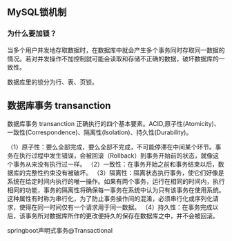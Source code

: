## MySQL锁机制

### 为什么要加锁？
当多个用户并发地存取数据时，在数据库中就会产生多个事务同时存取同一数据的情况。若对并发操作不加控制就可能会读取和存储不正确的数据，破坏数据库的一致性。

数据库里的锁分为行、表、页锁。

## 数据库事务 transanction 
数据库事务 transanction 正确执行的四个基本要素。ACID,原子性(Atomicity)、一致性(Correspondence)、隔离性(Isolation)、持久性(Durability)。

（1）原子性：要么全部完成，要么全部不完成，不可能停滞在中间某个环节。事务在执行过程中发生错误，会被回滚（Rollback）到事务开始前的状态，就像这个事务从来没有执行过一样。
（2）一致性：在事务开始之前和事务结束以后，数据库的完整性约束没有被破坏。
（3）隔离性：隔离状态执行事务，使它们好像是系统在给定时间内执行的唯一操作。如果有两个事务，运行在相同的时间内，执行相同的功能，事务的隔离性将确保每一事务在系统中认为只有该事务在使用系统。这种属性有时称为串行化，为了防止事务操作间的混淆，必须串行化或序列化请求，使得在同一时间仅有一个请求用于同一数据。
（4）持久性：在事务完成以后，该事务所对数据库所作的更改便持久的保存在数据库之中，并不会被回滚。

springboot声明式事务@Transactional


